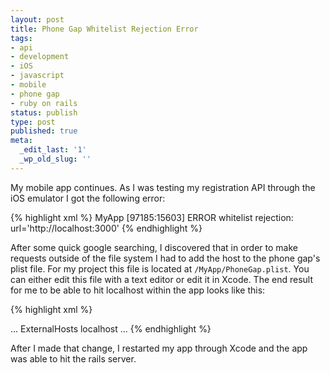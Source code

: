 ```yaml
---
layout: post
title: Phone Gap Whitelist Rejection Error
tags:
- api
- development
- iOS
- javascript
- mobile
- phone gap
- ruby on rails
status: publish
type: post
published: true
meta:
  _edit_last: '1'
  _wp_old_slug: ''
---
```

My mobile app continues.  As I was testing my registration API through the iOS emulator I got the following error:

{% highlight xml %}
MyApp [97185:15603] ERROR whitelist rejection: url='http://localhost:3000'
{% endhighlight %}

After some quick google searching, I discovered that in order to make requests outside of the file system I had to add the host to the phone gap's plist file.  For my project this file is located at <code>/MyApp/PhoneGap.plist</code>.  You can either edit this file with a text editor or edit it in Xcode.  The end result for me to be able to hit localhost within the app looks like this:

{% highlight xml %}
<?xml version="1.0" encoding="UTF-8"?>
...
<key>ExternalHosts</key>
<array>
<string>localhost</string>
</array>
...
{% endhighlight %}

After I made that change, I restarted my app through Xcode and the app was able to hit the rails server.
